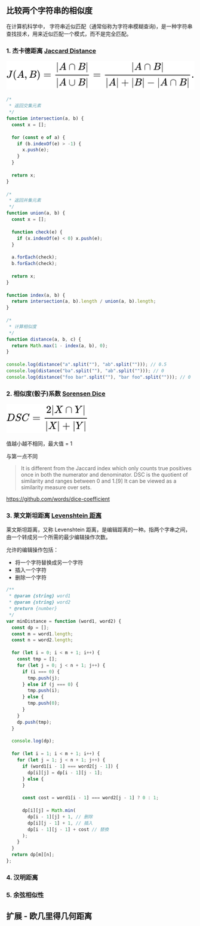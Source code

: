 ## 比较两个字符串的相似度

在计算机科学中， 字符串近似匹配（通常俗称为字符串模糊查询)，是一种字符串查找技术，用来近似匹配一个模式，而不是完全匹配。

### 1. 杰卡德距离 [Jaccard Distance](https://en.wikipedia.org/wiki/Jaccard_index)

![img](2022.01-1-1.svg)

```js
/*
 * 返回交集元素
 */
function intersection(a, b) {
  const x = [];

  for (const e of a) {
    if (b.indexOf(e) > -1) {
      x.push(e);
    }
  }

  return x;
}

/*
 * 返回并集元素
 */
function union(a, b) {
  const x = [];

  function check(e) {
    if (x.indexOf(e) < 0) x.push(e);
  }

  a.forEach(check);
  b.forEach(check);

  return x;
}

function index(a, b) {
  return intersection(a, b).length / union(a, b).length;
}

/*
 * 计算相似度
 */
function distance(a, b, c) {
  return Math.max(1 - index(a, b), 0);
}

console.log(distance("a".split(""), "ab".split(""))); // 0.5
console.log(distance("ba".split(""), "ab".split(""))); // 0
console.log(distance("foo bar".split(""), "bar foo".split(""))); // 0
```

### 2. 相似度(骰子)系数 [Sorensen Dice](https://en.wikipedia.org/wiki/S%C3%B8rensen%E2%80%93Dice_coefficient#Name)

![img](2022.01-1-2.svg)

值越小越不相同，最大值 = 1

与第一点不同

> It is different from the Jaccard index which only counts true positives once in both the numerator and denominator. DSC is the quotient of similarity and ranges between 0 and 1.[9] It can be viewed as a similarity measure over sets.

https://github.com/words/dice-coefficient

### 3. 莱文斯坦距离 [Levenshtein 距离](https://zh.wikipedia.org/zh-hans/%E8%90%8A%E6%96%87%E6%96%AF%E5%9D%A6%E8%B7%9D%E9%9B%A2)

莱文斯坦距离，又称 Levenshtein 距离，是编辑距离的一种。指两个字串之间，由一个转成另一个所需的最少编辑操作次数。

允许的编辑操作包括：

- 将一个字符替换成另一个字符
- 插入一个字符
- 删除一个字符

```js
/**
 * @param {string} word1
 * @param {string} word2
 * @return {number}
 */
var minDistance = function (word1, word2) {
  const dp = [];
  const m = word1.length;
  const n = word2.length;

  for (let i = 0; i < m + 1; i++) {
    const tmp = [];
    for (let j = 0; j < n + 1; j++) {
      if (i === 0) {
        tmp.push(j);
      } else if (j === 0) {
        tmp.push(i);
      } else {
        tmp.push(0);
      }
    }
    dp.push(tmp);
  }

  console.log(dp);

  for (let i = 1; i < m + 1; i++) {
    for (let j = 1; j < n + 1; j++) {
      if (word1[i - 1] === word2[j - 1]) {
        dp[i][j] = dp[i - 1][j - 1];
      } else {
      }

      const cost = word1[i - 1] === word2[j - 1] ? 0 : 1;

      dp[i][j] = Math.min(
        dp[i - 1][j] + 1, // 删除
        dp[i][j - 1] + 1, // 插入
        dp[i - 1][j - 1] + cost // 替換
      );
    }
  }
  return dp[m][n];
};
```

### 4. 汉明距离

### 5. 余弦相似性

## 扩展 - 欧几里得几何距离
